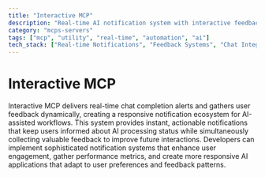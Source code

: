 ```yaml
---
title: "Interactive MCP"
description: "Real-time AI notification system with interactive feedback collection for enhanced workflow integration."
category: "mcps-servers"
tags: ["mcp", "utility", "real-time", "automation", "ai"]
tech_stack: ["Real-time Notifications", "Feedback Systems", "Chat Integration", "User Engagement", "Workflow Automation"]
---
```


# Interactive MCP

Interactive MCP delivers real-time chat completion alerts and gathers user feedback dynamically, creating a responsive notification ecosystem for AI-assisted workflows. This system provides instant, actionable notifications that keep users informed about AI processing status while simultaneously collecting valuable feedback to improve future interactions. Developers can implement sophisticated notification systems that enhance user engagement, gather performance metrics, and create more responsive AI applications that adapt to user preferences and feedback patterns.
